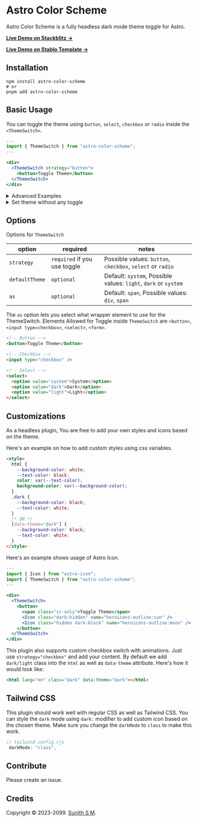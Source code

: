 # Astro Color Scheme

Astro Color Scheme is a fully headless dark mode theme toggle for Astro.

[**Live Demo on Stackblitz →**](https://stackblitz.com/edit/github-jpfnv9-ep5z59?file=src%2Fpages%2Findex.astro)

[**Live Demo on Stablo Template →**](https://stablo-astro.web3templates.com/)

## Installation

```
npm install astro-color-scheme
# or
pnpm add astro-color-scheme
```

## Basic Usage

You can toggle the theme using `button`, `select`, `checkbox` or `radio` inside the `<ThemeSwitch>`.

```jsx
---
import { ThemeSwitch } from "astro-color-scheme";
---

<div>
  <ThemeSwitch strategy="button">
    <button>Toggle Theme</button>
  </ThemeSwitch>
</div>
```

<details>
<summary>Advanced Examples</summary>

**Using Select:**

```jsx
---
import { ThemeSwitch } from "astro-color-scheme";
---

<div>
  <ThemeSwitch strategy="select" defaultTheme="system">
    <select>
      <option value="system">System</option>
      <option value="dark">Dark</option>
      <option value="light">Light</option>
    </select>
  </ThemeSwitch>
</div>
```

**Using Radio:**

```jsx
---
import { ThemeSwitch } from "astro-color-scheme";
---

<div>
  <ThemeSwitch strategy="radio" defaultTheme="system" as="div">
    <form>
      <label><input type="radio" name="theme" value="system" />System</label>
      <label><input type="radio" name="theme" value="dark" />Dark</label>
      <label><input type="radio" name="theme" value="light" />Light</label>
    </form>
  </ThemeSwitch>
</div>
```

</details>

<details>
<summary>Set theme without any toggle</summary>

```jsx
---
import { ThemeSwitch } from "astro-color-scheme";
---

<div>
  <ThemeSwitch defaultTheme="dark"/>
</div>
```

</details>

## Options

Options for `ThemeSwitch`

| option         | required                     | notes                                                           |
| -------------- | ---------------------------- | --------------------------------------------------------------- |
| `strategy`     | `required` if you use toggle | Possible values: `button`, `checkbox`, `select` or `radio`      |
| `defaultTheme` | `optional`                   | Default: `system`, Possible values: `light`, `dark` or `system` |
| `as`           | `optional`                   | Default: `span`, Possible values: `div`, `span`                 |

The `as` option lets you select what wrapper element to use for the ThemeSwitch. Elements Allowed for Toggle inside `ThemeSwitch` are `<button>`, `<input type=checkbox>`, `<select>`, `<form>`.

```html
<!-- Button -->
<button>Toggle Theme</button>

<!-- Checkbox -->
<input type="checkbox" />

<!-- Select -->
<select>
  <option value="system">System</option>
  <option value="dark">Dark</option>
  <option value="light">Light</option>
</select>
```

## Customizations

As a headless plugin, You are free to add your own styles and icons based on the theme.

Here's an example on how to add custom styles using css variables.

```html
<style>
  html {
    --background-color: white;
    --text-color: black;
    color: var(--text-color);
    background-color: var(--background-color);
  }
  .dark {
    --background-color: black;
    --text-color: white;
  }
  /* OR */
  [data-theme="dark"] {
    --background-color: black;
    --text-color: white;
  }
</style>
```

Here's an example shows usage of Astro Icon.

```jsx
---
import { Icon } from "astro-icon";
import { ThemeSwitch } from "astro-color-scheme";
---

<div>
  <ThemeSwitch>
    <button>
      <span class="sr-only">Toggle Theme</span>
      <Icon class="dark:hidden" name="heroicons-outline:sun" />
      <Icon class="hidden dark:block" name="heroicons-outline:moon" />
    </button>
  </ThemeSwitch>
</div>
```

This plugin also supports custom checkbox switch with animations. Just use `strategy="checkbox"` and add your content. By default we add `dark/light` class into the `html` as well as `data-theme` attribute. Here's how it would look like:

```html
<html lang="en" class="dark" data-theme="dark"></html>
```

## Tailwind CSS

This plugin should work well with regular CSS as well as Tailwind CSS. You can style the `dark` mode using `dark:` modifier to add custom icon based on the chosen theme. Make sure you change the `darkMode` to `class` to make this work.

```js
// tailwind.config.cjs
 darkMode: "class",
```

</details>

## Contribute

Please create an issue.

## Credits

Copyright ©️ 2023-2099. [Surjith S M](https://twitter.com/surjithctly).
